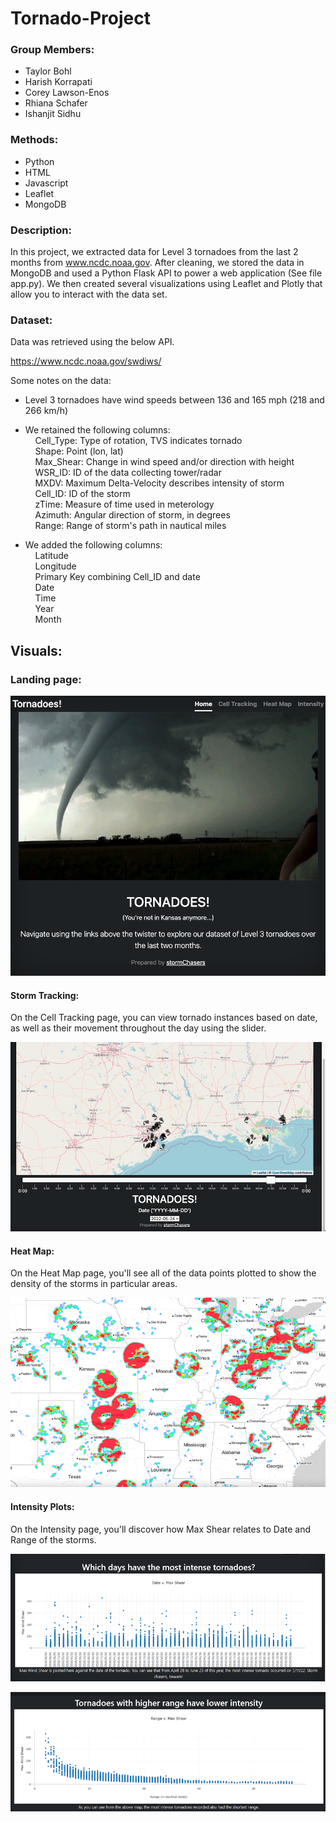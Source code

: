 # Tornado-Project

### Group Members:

- Taylor Bohl
- Harish Korrapati
- Corey Lawson-Enos
- Rhiana Schafer
- Ishanjit Sidhu

### Methods:
* Python
* HTML
* Javascript
* Leaflet
* MongoDB

### Description:
In this project, we extracted data for Level 3 tornadoes from the last 2 months from www.ncdc.noaa.gov. After cleaning, we stored the data in MongoDB and used a Python Flask API to power a web application (See file app.py). We then created several visualizations using Leaflet and Plotly that allow you to interact with the data set.

### Dataset:

Data was retrieved using the below API. 

https://www.ncdc.noaa.gov/swdiws/

Some notes on the data:  
- Level 3 tornadoes have wind speeds between 136 and 165 mph (218 and 266 km/h)
- We retained the following columns:  
&nbsp;&nbsp;&nbsp;&nbsp;Cell_Type: Type of rotation, TVS indicates tornado  
&nbsp;&nbsp;&nbsp;&nbsp;Shape: Point (lon, lat)  
&nbsp;&nbsp;&nbsp;&nbsp;Max_Shear: Change in wind speed and/or direction with height  
&nbsp;&nbsp;&nbsp;&nbsp;WSR_ID: ID of the data collecting tower/radar  
&nbsp;&nbsp;&nbsp;&nbsp;MXDV: Maximum Delta-Velocity describes intensity of storm  
&nbsp;&nbsp;&nbsp;&nbsp;Cell_ID: ID of the storm  
&nbsp;&nbsp;&nbsp;&nbsp;zTime: Measure of time used in meterology  
&nbsp;&nbsp;&nbsp;&nbsp;Azimuth: Angular direction of storm, in degrees  
&nbsp;&nbsp;&nbsp;&nbsp;Range: Range of storm's path in nautical miles  

- We added the following columns:  
&nbsp;&nbsp;&nbsp;&nbsp;Latitude  
&nbsp;&nbsp;&nbsp;&nbsp;Longitude  
&nbsp;&nbsp;&nbsp;&nbsp;Primary Key combining Cell_ID and date  
&nbsp;&nbsp;&nbsp;&nbsp;Date  
&nbsp;&nbsp;&nbsp;&nbsp;Time  
&nbsp;&nbsp;&nbsp;&nbsp;Year  
&nbsp;&nbsp;&nbsp;&nbsp;Month  


## Visuals:

### Landing page:
![homepage](imgs/homepage.png)

#### Storm Tracking:
On the Cell Tracking page, you can view tornado instances based on date, as well as their movement throughout the day using the slider.

![tracking](imgs/tracking.png)

#### Heat Map:
On the Heat Map page, you'll see all of the data points plotted to show the density of the storms in particular areas.

![heatmap](imgs/heatmap.png)

#### Intensity Plots:
On the Intensity page, you'll discover how Max Shear relates to Date and Range of the storms.

![image](imgs/image.png)

![image2](imgs/image2.png)

